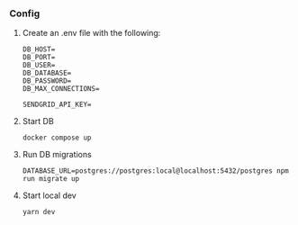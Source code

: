 ### Config

1. Create an .env file with the following:
    ```
    DB_HOST=
    DB_PORT=
    DB_USER=
    DB_DATABASE=
    DB_PASSWORD=
    DB_MAX_CONNECTIONS=

    SENDGRID_API_KEY=
    ```

2. Start DB

    `docker compose up`

3. Run DB migrations

    `DATABASE_URL=postgres://postgres:local@localhost:5432/postgres npm run migrate up`

4. Start local dev

    `yarn dev`

